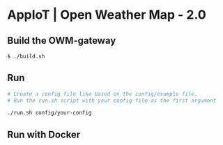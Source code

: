 # AppIoT | Open Weather Map - 2.0

## Build the OWM-gateway

``` bash
$ ./build.sh

``` 

## Run 

```bash
# Create a config file like based on the config/example file.
# Run the run.sh script with your config file as the first argument

./run.sh config/your-config
```

## Run with Docker
